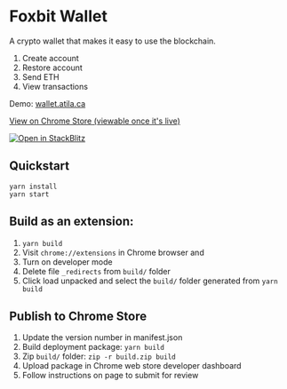 # Foxbit Wallet

A crypto wallet that makes it easy to use the blockchain.

1. Create account
2. Restore account
3. Send ETH
4. View transactions

Demo: [wallet.atila.ca](https://wallet.atila.ca)

[View on Chrome Store (viewable once it's live)](https://chrome.google.com/webstore/detail/jpahabobabnbigaglekpjekelpoheebm)

[![Open in StackBlitz](https://developer.stackblitz.com/img/open_in_stackblitz.svg)](https://stackblitz.com/fork/github/atilatech/foxbit-wallet)

## Quickstart

```
yarn install
yarn start
```

## Build as an extension:

1. `yarn build`
1. Visit `chrome://extensions` in Chrome browser and
1. Turn on developer mode
1. Delete file `_redirects` from `build/` folder
1. Click load unpacked and select the `build/` folder generated from `yarn build`

## Publish to Chrome Store

1. Update the version number in manifest.json
1. Build deployment package: `yarn build`
1. Zip `build/` folder: `zip -r build.zip build`
1. Upload package in Chrome web store developer dashboard
1. Follow instructions on page to submit for review
